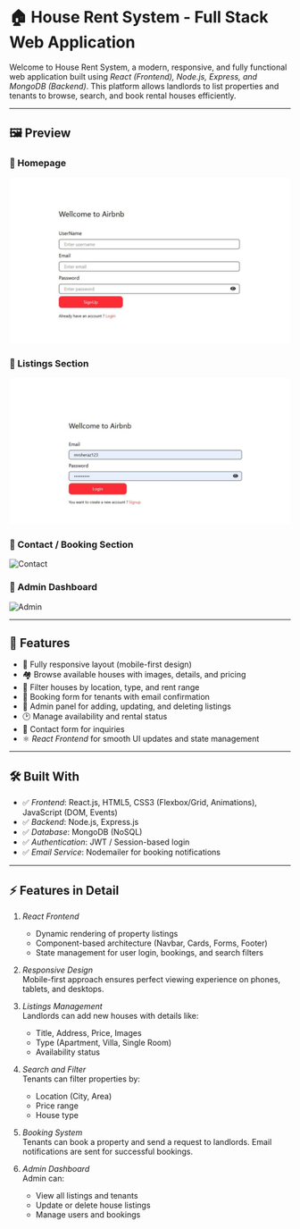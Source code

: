  # 🏠 House Rent System - Full Stack Web Application

Welcome to House Rent System, a modern, responsive, and fully functional web application built using *React (Frontend), Node.js, Express, and MongoDB (Backend)*. This platform allows landlords to list properties and tenants to browse, search, and book rental houses efficiently.

---

## 🖼 Preview

### 🏡 Homepage
![Homepage](images/signup.jpg)

### 📜 Listings Section
![Listings](images/login.JPG)

### 📍 Contact / Booking Section
![Contact](images/contact.png)

### 🔑 Admin Dashboard
![Admin](images/admin-dashboard.png)

---

## 🚀 Features

- 📱 Fully responsive layout (mobile-first design)  
- 🏘 Browse available houses with images, details, and pricing  
- 🔎 Filter houses by location, type, and rent range  
- 📝 Booking form for tenants with email confirmation  
- 🔑 Admin panel for adding, updating, and deleting listings  
- 🕑 Manage availability and rental status  
- 📧 Contact form for inquiries  
- ⚛ *React Frontend* for smooth UI updates and state management  

---

## 🛠 Built With

- ✅ *Frontend*: React.js, HTML5, CSS3 (Flexbox/Grid, Animations), JavaScript (DOM, Events)  
- ✅ *Backend*: Node.js, Express.js  
- ✅ *Database*: MongoDB (NoSQL)  
- ✅ *Authentication*: JWT / Session-based login  
- ✅ *Email Service*: Nodemailer for booking notifications  

---

## ⚡ Features in Detail

1. *React Frontend*  
   - Dynamic rendering of property listings  
   - Component-based architecture (Navbar, Cards, Forms, Footer)  
   - State management for user login, bookings, and search filters

2. *Responsive Design*  
   Mobile-first approach ensures perfect viewing experience on phones, tablets, and desktops.

3. *Listings Management*  
   Landlords can add new houses with details like:
   - Title, Address, Price, Images
   - Type (Apartment, Villa, Single Room)
   - Availability status

4. *Search and Filter*  
   Tenants can filter properties by:
   - Location (City, Area)  
   - Price range  
   - House type  

5. *Booking System*  
   Tenants can book a property and send a request to landlords. Email notifications are sent for successful bookings.

6. *Admin Dashboard*  
   Admin can:
   - View all listings and tenants  
   - Update or delete house listings  
   - Manage users and bookings  

